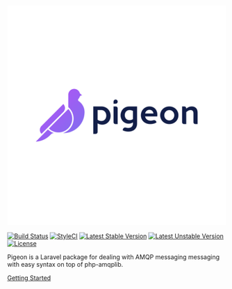 ![](./_media/pigeon.svg)

[![Build Status](https://travis-ci.org/convenia/Pigeon.svg?branch=develop)](https://travis-ci.org/convenia/Pigeon)
[![StyleCI](https://github.styleci.io/repos/201348189/shield?style=develop)](https://github.styleci.io/repos/201348189)
[![Latest Stable Version](https://poser.pugx.org/convenia/pigeon/v/stable)](https://packagist.org/packages/convenia/pigeon)
[![Latest Unstable Version](https://poser.pugx.org/convenia/pigeon/v/unstable)](https://packagist.org/packages/convenia/pigeon)
[![License](https://poser.pugx.org/convenia/pigeon/license)](https://packagist.org/packages/convenia/pigeon)

Pigeon is a Laravel package for dealing with AMQP messaging messaging with easy syntax on top of php-amqplib. 

[Getting Started](INSTALLATION.md)